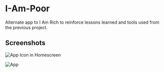 # I-Am-Poor

Alternate app to I Am Rich to reinforce lessons learned and tools used from the previous project.

## Screenshots

![App Icon in Homescreen](https://i.imgur.com/tp6JEz9.png)

![App](https://i.imgur.com/fHcDy9G.png)
